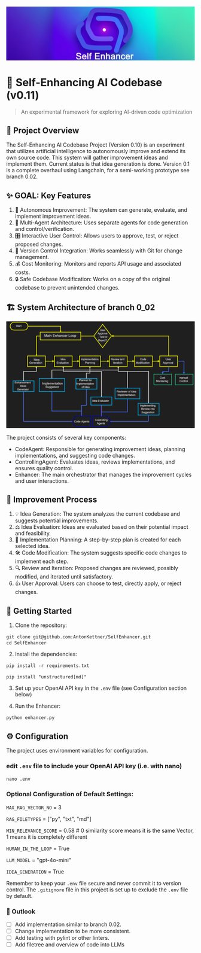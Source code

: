 ![Self-Enhancing AI Logo](assets/logo.jpg)

# 🧠 Self-Enhancing AI Codebase (v0.11)

> An experimental framework for exploring AI-driven code optimization

## 🚀 Project Overview

The Self-Enhancing AI Codebase Project (Version 0.10) is an experiment that utilizes artificial intelligence to autonomously improve and extend its own source code. This system will gather improvement ideas and implement them. Current status is that idea generation is done.
Version 0.1 is a complete overhaul using Langchain, for a semi-working prototype see branch 0.02.

## ✨ GOAL: Key Features

1. 🤖 Autonomous Improvement: The system can generate, evaluate, and implement improvement ideas.
2. 👥 Multi-Agent Architecture: Uses separate agents for code generation and control/verification.
3. 🎛️ Interactive User Control: Allows users to approve, test, or reject proposed changes.
4. 🔄 Version Control Integration: Works seamlessly with Git for change management.
5. 💰 Cost Monitoring: Monitors and reports API usage and associated costs.
6. 🔒 Safe Codebase Modification: Works on a copy of the original codebase to prevent unintended changes.


## 🏗️ System Architecture of branch 0_02

![System Architecture Diagram](assets/0_02_flowchart_SelfEnhancer.png)

The project consists of several key components:

- CodeAgent: Responsible for generating improvement ideas, planning implementations, and suggesting code changes.
- ControllingAgent: Evaluates ideas, reviews implementations, and ensures quality control.
- Enhancer: The main orchestrator that manages the improvement cycles and user interactions.

## 🔄 Improvement Process

1. 💡 Idea Generation: The system analyzes the current codebase and suggests potential improvements.
2. ⚖️ Idea Evaluation: Ideas are evaluated based on their potential impact and feasibility.
3. 📝 Implementation Planning: A step-by-step plan is created for each selected idea.
4. 🛠️ Code Modification: The system suggests specific code changes to implement each step.
5. 🔍 Review and Iteration: Proposed changes are reviewed, possibly modified, and iterated until satisfactory.
6. 👍 User Approval: Users can choose to test, directly apply, or reject changes.

## 🚀 Getting Started

1. Clone the repository:   
```shell
git clone git@github.com:AntonKettner/SelfEnhancer.git
cd SelfEnhancer
```

2. Install the dependencies:   
```shell
pip install -r requirements.txt
```

```shell
pip install "unstructured[md]"
```
3. Set up your OpenAI API key in the `.env` file (see Configuration section below)

4. Run the Enhancer:
```shell
python enhancer.py
```

## ⚙️ Configuration

The project uses environment variables for configuration.

### edit `.env` file to include your OpenAI API key (i.e. with nano)

```shell
nano .env
```

### Optional Configuration of Default Settings:

`MAX_RAG_VECTOR_NO` = 3

`RAG_FILETYPES` = ["py", "txt", "md"]

`MIN_RELEVANCE_SCORE` = 0.58    # 0 similarity score means it is the same Vector, 1 means it is completely different

`HUMAN_IN_THE_LOOP` = True

`LLM_MODEL` = "gpt-4o-mini"

`IDEA_GENERATION` = True

Remember to keep your `.env` file secure and never commit it to version control. The `.gitignore` file in this project is set up to exclude the `.env` file by default.

### 🔮 Outlook

- [ ] Add implementation similar to branch 0.02.
- [ ] Change implementation to be more consistent.
- [ ] Add testing with pylint or other linters.
- [ ] Add filetree and overview of code into LLMs
